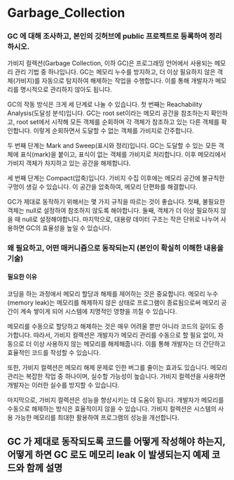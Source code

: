 # Garbage_Collection

### GC 에 대해 조사하고, 본인의 깃허브에 public 프로젝트로 등록하여 정리하시오.</p>

가비지 컬렉션(Garbage Collection, 이하 GC)은 프로그래밍 언어에서 사용되는 메모리 관리 기법 중 하나입니다. GC는 메모리 누수를 방지하고, 더 이상 필요하지 않은 객체(가비지)를 자동으로 탐지하여 해제하는 작업을 수행합니다. 이를 통해 개발자가 메모리를 명시적으로 관리하지 않아도 됩니다.

GC의 작동 방식은 크게 세 단계로 나눌 수 있습니다. 첫 번째는 Reachability Analysis(도달성 분석)입니다. GC는 root set이라는 메모리 공간을 참조하는지 확인하고, root set에서 시작해 모든 객체를 순회하며 각 객체가 참조하고 있는 다른 객체를 확인합니다. 이렇게 순회하면서 도달할 수 없는 객체를 가비지로 간주합니다.

두 번째 단계는 Mark and Sweep(표시와 정리)입니다. GC는 도달할 수 있는 모든 객체에 표식(mark)을 붙이고, 표식이 없는 객체를 가비지로 처리합니다. 이후 메모리에서 가비지 객체가 차지하고 있는 공간을 해제합니다.

세 번째 단계는 Compact(압축)입니다. 가비지 수집 이후에는 메모리 공간에 불규칙한 구멍이 생길 수 있습니다. 이 공간을 압축하여, 메모리 단편화를 해결합니다.

GC가 제대로 동작하기 위해서는 몇 가지 규칙을 따르는 것이 좋습니다. 첫째, 불필요한 객체는 null로 설정하여 참조하지 않도록 해야합니다. 둘째, 객체가 더 이상 필요하지 않을 때 null로 설정해야합니다. 마지막으로, 대용량 데이터 구조는 작은 단위로 나누어 사용하면 GC의 효율성을 높일 수 있습니다.
  
  </p>

  
### 왜 필요하고, 어떤 매커니즘으로 동작되는지 (본인이 확실히 이해한 내용을 기술)

#### 필요한 이유 </h3>
코딩을 하는 과정에서 메모리 할당과 해제를 제어하는 것은 중요합니다. 메모리 누수(memory leak)는 메모리를 해제하지 않은 상태로 프로그램이 종료됨으로써 메모리 공간이 계속 쌓이게 되어 시스템에 치명적인 영향을 끼칠 수 있습니다.

메모리를 수동으로 할당하고 해제하는 것은 매우 어려울 뿐만 아니라 코드의 길이도 증가합니다. 따라서, 가비지 컬렉션은 개발자가 메모리 관리를 수동으로 할 필요 없이, 자동으로 더 이상 사용하지 않는 메모리를 해제해줍니다. 이를 통해 개발자는 더 간단하고 효율적인 코드를 작성할 수 있습니다.

또한, 가비지 컬렉션은 메모리 해제 문제로 인한 버그를 줄이는 효과도 있습니다. 메모리 관리는 복잡한 작업 중 하나이며, 실수할 가능성이 높습니다. 가비지 컬렉션을 사용하면 개발자는 이러한 실수를 방지할 수 있습니다.

마지막으로, 가비지 컬렉션은 성능을 향상시키는 데 도움이 됩니다. 개발자가 메모리를 수동으로 해제하는 방식은 효율적이지 않을 수 있습니다. 가비지 컬렉션은 시스템의 사용 가능한 메모리를 최대한 활용하여 프로그램의 성능을 개선합니다.





## GC 가 제대로 동작되도록 코드를 어떻게 작성해야 하는지, 어떻게 하면 GC 로도 메모리 leak 이 발생되는지 예제 코드와 함께 설명
